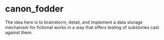 # canon_fodder
The idea here is to brainstorm, detail, and implement a data storage mechanism for fictional works in a way that offers testing of substories cast against them.
